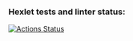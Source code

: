 ### Hexlet tests and linter status:
[![Actions Status](https://github.com/zaikinale/frontend-project-44/actions/workflows/hexlet-check.yml/badge.svg)](https://github.com/zaikinale/frontend-project-44/actions)
